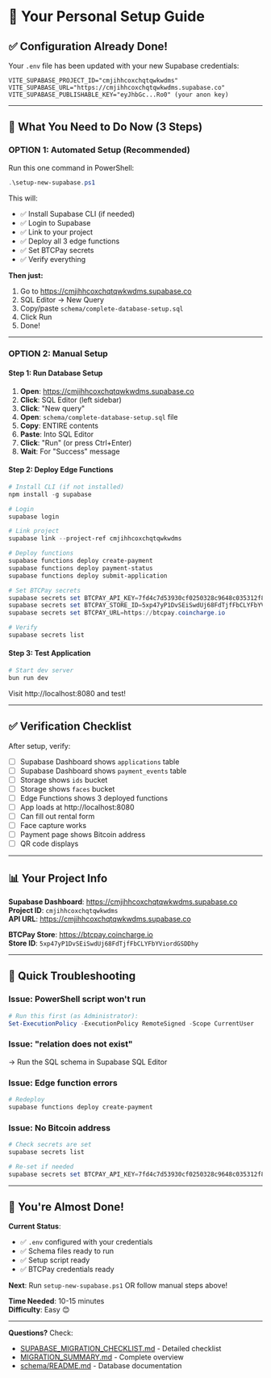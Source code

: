 # 🎯 Your Personal Setup Guide

## ✅ **Configuration Already Done!**

Your `.env` file has been updated with your new Supabase credentials:

```env
VITE_SUPABASE_PROJECT_ID="cmjihhcoxchqtqwkwdms"
VITE_SUPABASE_URL="https://cmjihhcoxchqtqwkwdms.supabase.co"
VITE_SUPABASE_PUBLISHABLE_KEY="eyJhbGc...Ro0" (your anon key)
```

---

## 🚀 **What You Need to Do Now (3 Steps)**

### **OPTION 1: Automated Setup (Recommended)**

Run this one command in PowerShell:

```powershell
.\setup-new-supabase.ps1
```

This will:
- ✅ Install Supabase CLI (if needed)
- ✅ Login to Supabase
- ✅ Link to your project
- ✅ Deploy all 3 edge functions
- ✅ Set BTCPay secrets
- ✅ Verify everything

**Then just:**
1. Go to https://cmjihhcoxchqtqwkwdms.supabase.co
2. SQL Editor → New Query
3. Copy/paste `schema/complete-database-setup.sql`
4. Click Run
5. Done!

---

### **OPTION 2: Manual Setup**

#### **Step 1: Run Database Setup**

1. **Open**: https://cmjihhcoxchqtqwkwdms.supabase.co
2. **Click**: SQL Editor (left sidebar)
3. **Click**: "New query"
4. **Open**: `schema/complete-database-setup.sql` file
5. **Copy**: ENTIRE contents
6. **Paste**: Into SQL Editor
7. **Click**: "Run" (or press Ctrl+Enter)
8. **Wait**: For "Success" message

#### **Step 2: Deploy Edge Functions**

```powershell
# Install CLI (if not installed)
npm install -g supabase

# Login
supabase login

# Link project
supabase link --project-ref cmjihhcoxchqtqwkwdms

# Deploy functions
supabase functions deploy create-payment
supabase functions deploy payment-status
supabase functions deploy submit-application

# Set BTCPay secrets
supabase secrets set BTCPAY_API_KEY=7fd4c7d53930cf0250328c9648c035312f844a47
supabase secrets set BTCPAY_STORE_ID=5xp47yP1DvSEiSwdUj68FdTjfFbCLYFbYViordGSDDhy
supabase secrets set BTCPAY_URL=https://btcpay.coincharge.io

# Verify
supabase secrets list
```

#### **Step 3: Test Application**

```powershell
# Start dev server
bun run dev
```

Visit http://localhost:8080 and test!

---

## ✅ **Verification Checklist**

After setup, verify:

- [ ] Supabase Dashboard shows `applications` table
- [ ] Supabase Dashboard shows `payment_events` table
- [ ] Storage shows `ids` bucket
- [ ] Storage shows `faces` bucket
- [ ] Edge Functions shows 3 deployed functions
- [ ] App loads at http://localhost:8080
- [ ] Can fill out rental form
- [ ] Face capture works
- [ ] Payment page shows Bitcoin address
- [ ] QR code displays

---

## 📊 **Your Project Info**

**Supabase Dashboard**: https://cmjihhcoxchqtqwkwdms.supabase.co  
**Project ID**: `cmjihhcoxchqtqwkwdms`  
**API URL**: https://cmjihhcoxchqtqwkwdms.supabase.co  

**BTCPay Store**: https://btcpay.coincharge.io  
**Store ID**: `5xp47yP1DvSEiSwdUj68FdTjfFbCLYFbYViordGSDDhy`

---

## 🔧 **Quick Troubleshooting**

### **Issue: PowerShell script won't run**
```powershell
# Run this first (as Administrator):
Set-ExecutionPolicy -ExecutionPolicy RemoteSigned -Scope CurrentUser
```

### **Issue: "relation does not exist"**
→ Run the SQL schema in Supabase SQL Editor

### **Issue: Edge function errors**
```powershell
# Redeploy
supabase functions deploy create-payment
```

### **Issue: No Bitcoin address**
```powershell
# Check secrets are set
supabase secrets list

# Re-set if needed
supabase secrets set BTCPAY_API_KEY=7fd4c7d53930cf0250328c9648c035312f844a47
```

---

## 🎉 **You're Almost Done!**

**Current Status**:
- ✅ `.env` configured with your credentials
- ✅ Schema files ready to run
- ✅ Setup script ready
- ✅ BTCPay credentials ready

**Next**: Run `setup-new-supabase.ps1` OR follow manual steps above!

**Time Needed**: 10-15 minutes  
**Difficulty**: Easy 😊

---

**Questions?** Check:
- [SUPABASE_MIGRATION_CHECKLIST.md](./SUPABASE_MIGRATION_CHECKLIST.md) - Detailed checklist
- [MIGRATION_SUMMARY.md](./MIGRATION_SUMMARY.md) - Complete overview
- [schema/README.md](./schema/README.md) - Database documentation
